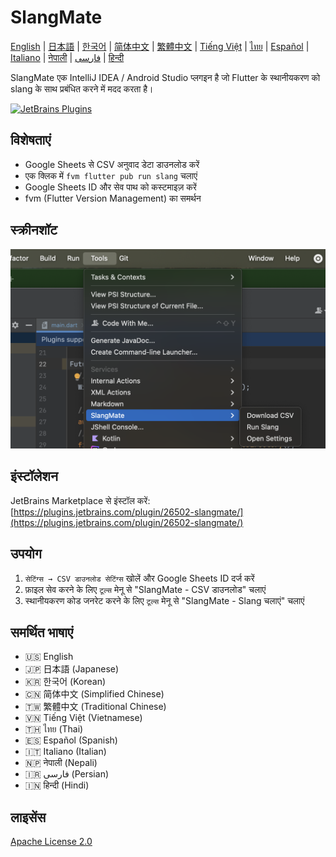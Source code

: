 # SlangMate

[English](../README.md) | [日本語](README_ja.md) | [한국어](README_ko.md) | [简体中文](README_zh-CN.md) | [繁體中文](README_zh-TW.md) | [Tiếng Việt](README_vi.md) | [ไทย](README_th.md) | [Español](README_es.md) | [Italiano](README_it.md) | [नेपाली](README_ne.md) | [فارسی](README_fa.md) | [हिन्दी](README_hi.md)

SlangMate एक IntelliJ IDEA / Android Studio प्लगइन है जो Flutter के स्थानीयकरण को slang के साथ प्रबंधित करने में मदद करता है।

[![JetBrains Plugins](https://img.shields.io/jetbrains/plugin/v/26502-slangmate)](https://plugins.jetbrains.com/plugin/26502-slangmate/)

## विशेषताएं

- Google Sheets से CSV अनुवाद डेटा डाउनलोड करें
- एक क्लिक में `fvm flutter pub run slang` चलाएं
- Google Sheets ID और सेव पाथ को कस्टमाइज़ करें
- fvm (Flutter Version Management) का समर्थन

## स्क्रीनशॉट

![टूल्स मेनू](../misc/tools.png)

## इंस्टॉलेशन

JetBrains Marketplace से इंस्टॉल करें:
[https://plugins.jetbrains.com/plugin/26502-slangmate/](https://plugins.jetbrains.com/plugin/26502-slangmate/)

## उपयोग

1. `सेटिंग्स → CSV डाउनलोड सेटिंग्स` खोलें और Google Sheets ID दर्ज करें
2. फ़ाइल सेव करने के लिए `टूल्स` मेनू से "SlangMate - CSV डाउनलोड" चलाएं
3. स्थानीयकरण कोड जनरेट करने के लिए `टूल्स` मेनू से "SlangMate - Slang चलाएं" चलाएं

## समर्थित भाषाएं

- 🇺🇸 English
- 🇯🇵 日本語 (Japanese)
- 🇰🇷 한국어 (Korean)
- 🇨🇳 简体中文 (Simplified Chinese)
- 🇹🇼 繁體中文 (Traditional Chinese)
- 🇻🇳 Tiếng Việt (Vietnamese)
- 🇹🇭 ไทย (Thai)
- 🇪🇸 Español (Spanish)
- 🇮🇹 Italiano (Italian)
- 🇳🇵 नेपाली (Nepali)
- 🇮🇷 فارسی (Persian)
- 🇮🇳 हिन्दी (Hindi)

## लाइसेंस

[Apache License 2.0](../LICENSE) 